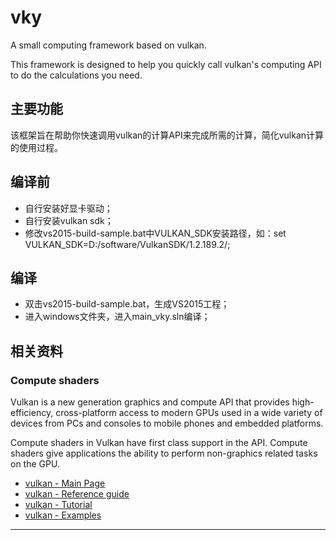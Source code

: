 # vky
A small computing framework based on vulkan. 

This framework is designed to help you quickly call vulkan's computing API to do the calculations you need.

## 主要功能

该框架旨在帮助你快速调用vulkan的计算API来完成所需的计算，简化vulkan计算的使用过程。

## 编译前

* 自行安装好显卡驱动；
* 自行安装vulkan sdk；
* 修改vs2015-build-sample.bat中VULKAN_SDK安装路径，如：set VULKAN_SDK=D:/software/VulkanSDK/1.2.189.2/;

## 编译

* 双击vs2015-build-sample.bat，生成VS2015工程；
* 进入windows文件夹，进入main_vky.sln编译；

## 相关资料

### Compute shaders

Vulkan is a new generation graphics and compute API that provides high-efficiency, cross-platform access to modern GPUs used in a wide variety of devices from PCs and consoles to mobile phones and embedded platforms.

Compute shaders in Vulkan have first class support in the API. Compute shaders give applications the ability to perform non-graphics related tasks on the GPU.

* [vulkan - Main Page](https://www.khronos.org/vulkan/)
* [vulkan - Reference guide](https://www.khronos.org/files/vulkan11-reference-guide.pdf)
* [vulkan - Tutorial](https://vulkan-tutorial.com/Drawing_a_triangle/Graphics_pipeline_basics/Shader_modules)
* [vulkan - Examples](https://github.com/SaschaWillems/Vulkan/tree/master/examples)

---

